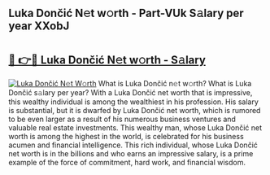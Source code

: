 ## Luka Dončić N𝚎t w𝚘rth - Part-VUk S𝚊lary per year XXobJ

# <h2><a href="http://gc2rwk.nevu.top/?p=Luka+Don%c4%8di%c4%87">🔗 👉🔴 Luka Dončić N𝚎t w𝚘rth - S𝚊lary</a></h2>

[![Luka Dončić N𝚎t W𝚘rth](https://i.imgur.com/Oavwk0R.jpeg)](http://gc2rwk.nevu.top/?p=Luka+Don%c4%8di%c4%87)
What is Luka Dončić n𝚎t w𝚘rth? What is Luka Dončić s𝚊lary per year?
With a Luka Dončić net worth that is impressive, this wealthy individual is among the wealthiest in his profession. His salary is substantial, but it is dwarfed by Luka Dončić net worth, which is rumored to be even larger as a result of his numerous business ventures and valuable real estate investments. This wealthy man, whose Luka Dončić net worth is among the highest in the world, is celebrated for his business acumen and financial intelligence. This rich individual, whose Luka Dončić net worth is in the billions and who earns an impressive salary, is a prime example of the force of commitment, hard work, and financial wisdom.
